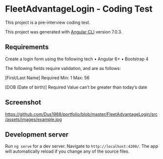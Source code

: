 # FleetAdvantageLogin - Coding Test

This project is a pre-interview coding test. 

This project was generated with [Angular CLI](https://github.com/angular/angular-cli) version 7.0.3.

## Requirements

Create a login form using the following tech
•	Angular 6+
•	Bootstrap 4
 
The following fields require validation, and are as follows:

[First/Last Name] 
Required
Min: 1
Max: 56

[DOB (Date of birth)]
Required
Value can’t be greater than today’s date

## Screenshot
https://github.com/Dus1988/portfolio/blob/master/FleetAdvantageLogin/src/assets/images/example.jpg


## Development server

Run `ng serve` for a dev server. Navigate to `http://localhost:4200/`. The app will automatically reload if you change any of the source files.

